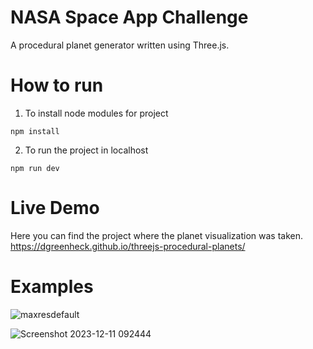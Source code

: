 
# NASA Space App Challenge 


A procedural planet generator written using Three.js.

# How to run
1) To install node modules for project
```
npm install
```
2) To run the project in localhost
```
npm run dev
```

# Live Demo
Here you can find the project where the planet visualization was taken.
https://dgreenheck.github.io/threejs-procedural-planets/

# Examples

![maxresdefault](https://github.com/dgreenheck/threejs-procedural-planets/assets/3814912/6072cd55-5015-4b0b-a8f5-f32197141187)

![Screenshot 2023-12-11 092444](https://github.com/dgreenheck/threejs-procedural-planets/assets/3814912/8d3de1e3-b339-4f22-8276-41ddbe55da4d)


